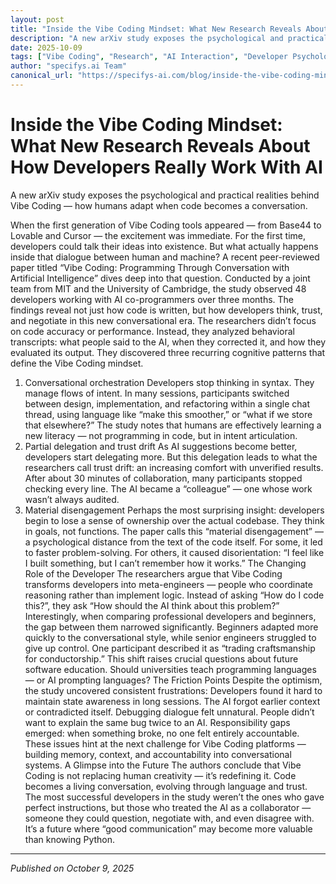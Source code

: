 ```yaml
---
layout: post
title: "Inside the Vibe Coding Mindset: What New Research Reveals About How Developers Really Work With AI"
description: "A new arXiv study exposes the psychological and practical realities behind Vibe Coding — how humans adapt when code becomes a conversation."
date: 2025-10-09
tags: ["Vibe Coding", "Research", "AI Interaction", "Developer Psychology", "Human-AI Collaboration", "arXiv", "Programming Behavior", "Cognitive Science", "Software Studies", "Generative AI"]
author: "specifys.ai Team"
canonical_url: "https://specifys-ai.com/blog/inside-the-vibe-coding-mindset-what-new-research-reveals-about-how-developers-really-work-with-ai.html"
---
```


# Inside the Vibe Coding Mindset: What New Research Reveals About How Developers Really Work With AI

A new arXiv study exposes the psychological and practical realities behind Vibe Coding — how humans adapt when code becomes a conversation.

When the first generation of Vibe Coding tools appeared — from Base44 to Lovable and Cursor — the excitement was immediate. For the first time, developers could talk their ideas into existence. But what actually happens inside that dialogue between human and machine?
A recent peer-reviewed paper titled “Vibe Coding: Programming Through Conversation with Artificial Intelligence” dives deep into that question. Conducted by a joint team from MIT and the University of Cambridge, the study observed 48 developers working with AI co-programmers over three months. The findings reveal not just how code is written, but how developers think, trust, and negotiate in this new conversational era.
The researchers didn’t focus on code accuracy or performance. Instead, they analyzed behavioral transcripts: what people said to the AI, when they corrected it, and how they evaluated its output. They discovered three recurring cognitive patterns that define the Vibe Coding mindset.
1. Conversational orchestration
Developers stop thinking in syntax. They manage flows of intent. In many sessions, participants switched between design, implementation, and refactoring within a single chat thread, using language like “make this smoother,” or “what if we store that elsewhere?” The study notes that humans are effectively learning a new literacy — not programming in code, but in intent articulation.
2. Partial delegation and trust drift
As AI suggestions become better, developers start delegating more. But this delegation leads to what the researchers call trust drift: an increasing comfort with unverified results. After about 30 minutes of collaboration, many participants stopped checking every line. The AI became a “colleague” — one whose work wasn’t always audited.
3. Material disengagement
Perhaps the most surprising insight: developers begin to lose a sense of ownership over the actual codebase. They think in goals, not functions. The paper calls this “material disengagement” — a psychological distance from the text of the code itself. For some, it led to faster problem-solving. For others, it caused disorientation: “I feel like I built something, but I can’t remember how it works.”
The Changing Role of the Developer
The researchers argue that Vibe Coding transforms developers into meta-engineers — people who coordinate reasoning rather than implement logic. Instead of asking “How do I code this?”, they ask “How should the AI think about this problem?”
Interestingly, when comparing professional developers and beginners, the gap between them narrowed significantly. Beginners adapted more quickly to the conversational style, while senior engineers struggled to give up control. One participant described it as “trading craftsmanship for conductorship.”
This shift raises crucial questions about future software education. Should universities teach programming languages — or AI prompting languages?
The Friction Points
Despite the optimism, the study uncovered consistent frustrations:
Developers found it hard to maintain state awareness in long sessions. The AI forgot earlier context or contradicted itself.
Debugging dialogue felt unnatural. People didn’t want to explain the same bug twice to an AI.
Responsibility gaps emerged: when something broke, no one felt entirely accountable.
These issues hint at the next challenge for Vibe Coding platforms — building memory, context, and accountability into conversational systems.
A Glimpse into the Future
The authors conclude that Vibe Coding is not replacing human creativity — it’s redefining it. Code becomes a living conversation, evolving through language and trust. The most successful developers in the study weren’t the ones who gave perfect instructions, but those who treated the AI as a collaborator — someone they could question, negotiate with, and even disagree with.
It’s a future where “good communication” may become more valuable than knowing Python.

---

*Published on October 9, 2025*
